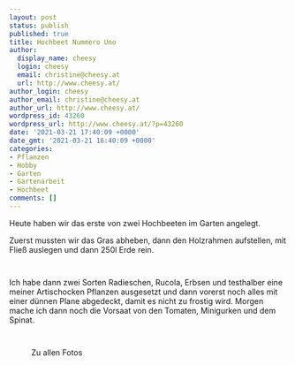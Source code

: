 ```yaml
---
layout: post
status: publish
published: true
title: Hochbeet Nummero Uno
author:
  display_name: cheesy
  login: cheesy
  email: christine@cheesy.at
  url: http://www.cheesy.at/
author_login: cheesy
author_email: christine@cheesy.at
author_url: http://www.cheesy.at/
wordpress_id: 43260
wordpress_url: http://www.cheesy.at/?p=43260
date: '2021-03-21 17:40:09 +0000'
date_gmt: '2021-03-21 16:40:09 +0000'
categories:
- Pflanzen
- Hobby
- Garten
- Gartenarbeit
- Hochbeet
comments: []
---
```

<!-- wp:paragraph -->
Heute haben wir das erste von zwei Hochbeeten im Garten angelegt.
<!-- /wp:paragraph -->
<!-- wp:paragraph -->
Zuerst mussten wir das Gras abheben, dann den Holzrahmen aufstellen, mit Fließ auslegen und dann 250l Erde rein.
<!-- /wp:paragraph -->
<!-- wp:image {"id":43250} -->
<figure class="wp-block-image"><img src="{% link _fotos/leben-in-belfast/2021/hochbeet-nummer-1/Hochbeet-Nummer-1-002.jpg %}" alt="" class="wp-image-43250"></figure>
<!-- /wp:image -->
<!-- wp:image {"id":43252} -->
<figure class="wp-block-image"><img src="{% link _fotos/leben-in-belfast/2021/hochbeet-nummer-1/Hochbeet-Nummer-1-004.jpg %}" alt="" class="wp-image-43252"></figure>
<!-- /wp:image -->
<!-- wp:paragraph -->
Ich habe dann zwei Sorten Radieschen, Rucola, Erbsen und testhalber eine meiner Artischocken Pflanzen ausgesetzt und dann vorerst noch alles mit einer dünnen Plane abgedeckt, damit es nicht zu frostig wird.
<!-- /wp:paragraph -->
<!-- wp:paragraph -->
Morgen mache ich dann noch die Vorsaat von den Tomaten, Minigurken und dem Spinat.
<!-- /wp:paragraph -->
<!-- wp:image {"id":43253} -->
<figure class="wp-block-image"><img src="{% link _fotos/leben-in-belfast/2021/hochbeet-nummer-1/Hochbeet-Nummer-1-005.jpg %}" alt="" class="wp-image-43253"></figure>
<!-- /wp:image -->
<!-- wp:image {"id":43255} -->
<figure class="wp-block-image"><img src="{% link _fotos/leben-in-belfast/2021/hochbeet-nummer-1/Hochbeet-Nummer-1-007.jpg %}" alt="" class="wp-image-43255"></figure>
<!-- /wp:image -->
<!-- wp:image {"id":43256,"linkDestination":"custom"} -->
<figure class="wp-block-image"><a href="{% link _fotos/leben-in-belfast/2021/hochbeet-nummer-1/index.md %}"><img src="{% link _fotos/leben-in-belfast/2021/hochbeet-nummer-1/Hochbeet-Nummer-1-008.jpg %}" alt="" class="wp-image-43256"></a><br>
<figcaption>Zu allen Fotos</figcaption>
</figure>
<!-- /wp:image -->

